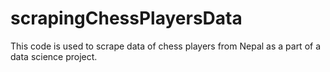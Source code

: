 # scrapingChessPlayersData

This code is used to scrape data of chess players from Nepal as a part of a data science project.
